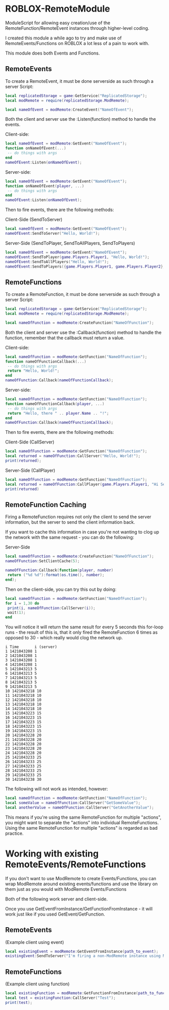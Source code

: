 ROBLOX-RemoteModule
===================

ModuleScript for allowing easy creation/use of the RemoteFunction/RemoteEvent instances through higher-level coding.


I created this module a while ago to try and make use of RemoteEvents/Functions on ROBLOX a lot less of a pain to work with.

This module does both Events and Functions.

RemoteEvents
------------

To create a RemoteEvent, it must be done serverside as such through a server Script:
```lua
local replicatedStorage = game:GetService("ReplicatedStorage");
local modRemote = require(replicatedStorage.ModRemote);

local nameOfEvent = modRemote:CreateEvent("NameOfEvent");
```

Both the client and server use the :Listen(function) method to handle the events.

Client-side:
```lua
local nameOfEvent = modRemote:GetEvent("NameOfEvent");
function onNameOfEvent(...)
 -- do things with args
end
nameOfEvent:Listen(onNameOfEvent);
```

Server-side:
```lua
local nameOfEvent = modRemote:GetEvent("NameOfEvent"); 
function onNameOfEvent(player, ...)
 -- do things with args
end
nameOfEvent:Listen(onNameOfEvent);
```

Then to fire events, there are the following methods:

Client-Side (SendToServer)
```lua
local nameOfEvent = modRemote:GetEvent("NameOfEvent");
nameOfEvent:SendToServer("Hello, World!");
```

Server-Side (SendToPlayer, SendToAllPlayers, SendToPlayers)
```lua
local nameOfEvent = modRemote:GetEvent("NameOfEvent");
nameOfEvent:SendToPlayer(game.Players.Player1, "Hello, World!");
nameOfEvent:SendToAllPlayers("Hello, World!");
nameOfEvent:SendToPlayers({game.Players.Player1, game.Players.Player2}, "Hello, World!");
```


RemoteFunctions
---------------

To create a RemoteFunction, it must be done serverside as such through a server Script:
```lua
local replicatedStorage = game:GetService("ReplicatedStorage");
local modRemote = require(replicatedStorage.ModRemote);

local nameOfFunction = modRemote:CreateFunction("NameOfFunction");
```

Both the client and server use the :Callback(function) method to handle the function, remember that the callback must return a value.

Client-side:
```lua
local nameOfFunction = modRemote:GetFunction("NameOfFunction");
function nameOfFunctionCallback(...)
 -- do things with args
 return "Hello, World!";
end
nameOfFunction:Callback(nameOfFunctionCallback);
```

Server-side:
```lua
local nameOfFunction = modRemote:GetFunction("NameOfFunction"); 
function nameOfFunctionCallback(player, ...)
 -- do things with args
 return "Hello, there " .. player.Name .. "!";
end
nameOfFunction:Callback(nameOfFunctionCallback);
```

Then to fire events, there are the following methods:

Client-Side (CallServer)
```lua
local nameOfFunction = modRemote:GetFunction("NameOfFunction");
local returned = nameOfFunction:CallServer("Hello, World!");
print(returned);
```

Server-Side (CallPlayer)
```lua
local nameOfFunction = modRemote:GetFunction("NameOfFunction");
local returned = nameOfFunction:CallPlayer(game.Players.Player1, "Hi Server!");
print(returned)
```



RemoteFunction Caching
---------------
Firing a RemoteFunction requires not only the client to send the server information, but the server to send the client information back.

If you want to cache this information in case you're not wanting to clog up the network with the same request - you can do the following:

Server-Side
```lua
local nameOfFunction = modRemote:CreateFunction("NameOfFunction");
nameOfFunction:SetClientCache(5);

nameOfFunction:Callback(function(player, number)
 return ("%d %d"):format(os.time(), number);
end);
```

Then on the client-side, you can try this out by doing:
```lua
local nameOfFunction = modRemote:GetFunction("NameOfFunction");
for i = 1,30 do
 print(i, nameOfFunction:CallServer(i));
 wait(1);
end
```

You will notice it will return the same result for every 5 seconds this for-loop runs - the result of this is, that it only fired the RemoteFunction 6 times as opposed to 30 - which really would clog the network up.


```
i Time       i (server)
1 1421043208 1
2 1421043208 1
3 1421043208 1
4 1421043208 1
5 1421043213 5
6 1421043213 5
7 1421043213 5
8 1421043213 5
9 1421043213 5
10 1421043218 10
11 1421043218 10
12 1421043218 10
13 1421043218 10
14 1421043218 10
15 1421043223 15
16 1421043223 15
17 1421043223 15
18 1421043223 15
19 1421043223 15
20 1421043228 20
21 1421043228 20
22 1421043228 20
23 1421043228 20
24 1421043228 20
25 1421043233 25
26 1421043233 25
27 1421043233 25
28 1421043233 25
29 1421043233 25
30 1421043238 30
```

The following will not work as intended, however:
```lua
local nameOfFunction = modRemote:GetFunction("NameOfFunction");
local someValue = nameOfFunction:CallServer("GetSomeValue");
local anotherValue = nameOfFunction:CallServer("GetAnotherValue");
```
This means if you're using the same RemoteFunction for multiple "actions", you might want to separate the "actions" into individual RemoteFunctions. Using the same RemoteFunction for multiple "actions" is regarded as bad practice.


Working with existing RemoteEvents/RemoteFunctions
================
If you don't want to use ModRemote to create Events/Functions, you can wrap ModRemote around existing events/functions and use the library on them just as you would with ModRemote Events/Functions

Both of the following work server and client-side.

Once you use GetEventFromInstance/GetFunctionFromInstance - it will work just like if you used GetEvent/GetFunction.

RemoteEvents
--------------
(Example client using event)
```lua
local existingEvent = modRemote:GetEventFromInstance(path_to_event);
existingEvent:SendToServer("I'm firing a non-ModRemote instance using ModRemote methods! :D");
```

RemoteFunctions
--------------
(Example client using function)
```lua
local existingFunction = modRemote:GetFunctionFromInstance(path_to_function);
local test = existingFunction:CallServer("Test");
print(test);
```
